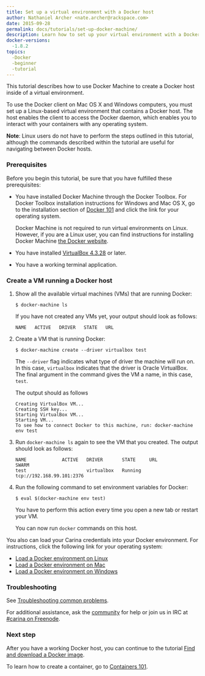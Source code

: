 ```yaml
---
title: Set up a virtual environment with a Docker host
author: Nathaniel Archer <nate.archer@rackspace.com>
date: 2015-09-28
permalink: docs/tutorials/set-up-docker-machine/
description: Learn how to set up your virtual environment with a Docker host using a Docker Machine
docker-versions:
  -1.8.2
topics:
  -Docker
  -beginner
  -tutorial
---
```


This tutorial describes how to use Docker Machine to create a Docker host inside of a virtual environment.

To use the Docker client on Mac OS X and Windows computers, you must set up a Linux-based virtual environment that contains a Docker host. The host enables the client to access the Docker daemon, which enables you to interact with your containers with any operating system.

**Note**: Linux users do not have to perform the steps outlined in this tutorial, although the commands described within the tutorial are useful for navigating between Docker hosts.

### Prerequisites

Before you begin this tutorial, be sure that you have fulfilled these prerequisites:

* You have installed Docker Machine through the Docker Toolbox. For Docker Toolbox installation instructions for Windows and Mac OS X, go to the installation section of [Docker 101](/docs/tutorials/docker-101/) and click the link for your operating system.

    Docker Machine is not required to run virtual environments on Linux. However, if you are a Linux user, you can find instructions for installing Docker Machine [the Docker website](https://docs.docker.com/machine/install-machine/).

* You have installed [VirtualBox 4.3.28](https://www.virtualbox.org/wiki/Downloads) or later.

* You have a working terminal application.

### Create a VM running a Docker host

1. Show all the available virtual machines (VMs) that are running Docker:

    `$ docker-machine ls`

    If you have not created any VMs yet, your output should look as follows:

    ```
    NAME   ACTIVE   DRIVER   STATE   URL
    ```

2. Create a VM that is running Docker:

    `$ docker-machine create --driver virtualbox test`  

    The `--driver` flag indicates what type of driver the machine will run on. In this case, `virtualbox` indicates that the driver is Oracle VirtualBox. The final argument in the command gives the VM a name, in this case, `test`.

    The output should as follows

    ```
    Creating VirtualBox VM...
    Creating SSH key...
    Starting VirtualBox VM...
    Starting VM...
    To see how to connect Docker to this machine, run: docker-machine env test
    ```

3. Run `docker-machine ls` again to see the VM that you created. The output should look as follows:

    ```
    NAME             ACTIVE   DRIVER       STATE     URL                         SWARM
    test                      virtualbox   Running   tcp://192.168.99.101:2376
    ```

4. Run the following command to set environment variables for Docker:

    `$ eval $(docker-machine env test)`

    You have to perform this action every time you open a new tab or restart your VM.

    You can now run `docker` commands on this host.

You also can load your Carina credentials into your Docker environment. For instructions, click the following link for your operating system:

* [Load a Docker environment on Linux](/docs/tutorials/load-docker-environment-on-linux/)
* [Load a Docker environment on Mac](/docs/tutorials/load-docker-environment-on-mac/)
* [Load a Docker environment on Windows](/docs/tutorials/load-docker-environment-on-windows/)

### Troubleshooting

See [Troubleshooting common problems](/docs/tutorials/troubleshooting/).

For additional assistance, ask the [community](https://community.getcarina.com/) for help or join us in IRC at [#carina on Freenode](http://webchat.freenode.net/?channels=carina).

### Next step

After you have a working Docker host, you can continue to the tutorial [Find and download a Docker image](/docs/tutorials/run-docker-image/).

To learn how to create a container, go to [Containers 101](/docs/tutorials/containers-101/).
